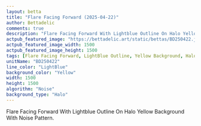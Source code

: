 ```yaml
---
layout: betta
title: "Flare Facing Forward (2025-04-22)"
author: Bettadelic
comments: true
description: "Flare Facing Forward With Lightblue Outline On Halo Yellow Background With Noise Pattern."
actpub_featured_image: "https://bettadelic.art/static/bettas/BD250422.jpg"
actpub_featured_image_width: 1500
actpub_featured_image_height: 1500
tags: [Flare Facing Forward, LightBlue Outline, Yellow Background, Halo Background Pattern, Noise Pattern, April 2025]
unitName: "BD250422"
line_color: "LightBlue"
background_color: "Yellow"
width: 1500
height: 1500
algorithm: "Noise"
background_type: "Halo"
---
```


Flare Facing Forward With Lightblue Outline On Halo Yellow Background With Noise Pattern.
